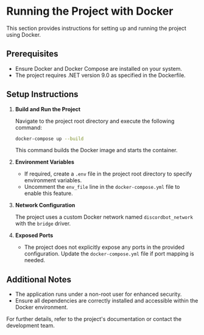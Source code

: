 # Running the Project with Docker

This section provides instructions for setting up and running the project using Docker.

## Prerequisites

- Ensure Docker and Docker Compose are installed on your system.
- The project requires .NET version 9.0 as specified in the Dockerfile.

## Setup Instructions

1. **Build and Run the Project**

   Navigate to the project root directory and execute the following command:

   ```bash
   docker-compose up --build
   ```

   This command builds the Docker image and starts the container.

2. **Environment Variables**

   - If required, create a `.env` file in the project root directory to specify environment variables.
   - Uncomment the `env_file` line in the `docker-compose.yml` file to enable this feature.

3. **Network Configuration**

   The project uses a custom Docker network named `discordbot_network` with the `bridge` driver.

4. **Exposed Ports**

   - The project does not explicitly expose any ports in the provided configuration. Update the `docker-compose.yml` file if port mapping is needed.

## Additional Notes

- The application runs under a non-root user for enhanced security.
- Ensure all dependencies are correctly installed and accessible within the Docker environment.

For further details, refer to the project's documentation or contact the development team.